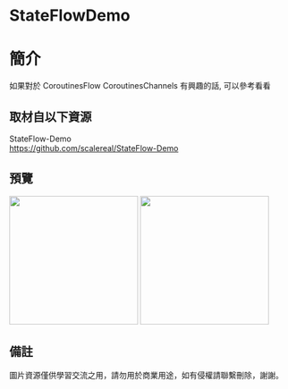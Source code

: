 # StateFlowDemo

簡介
==================================
如果對於 CoroutinesFlow CoroutinesChannels 有興趣的話, 可以參考看看                               

取材自以下資源
--------
StateFlow-Demo                                                                 
https://github.com/scalereal/StateFlow-Demo    
                                                                                                 
預覽
--------
<p align="left">
  <img src="https://i.imgur.com/HxhRL0V.png" width="230"/>
  <img src="https://i.imgur.com/vUnvCMX.png" width="230"/>
</p> 

備註
--------
圖片資源僅供學習交流之用，請勿用於商業用途，如有侵權請聯繫刪除，謝謝。
